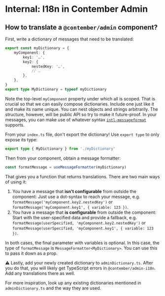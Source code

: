 # Internal: I18n in Contember Admin

## How to translate a `@contember/admin` component?

First, write a dictionary of messages that need to be translated:

```typescript
export const myDictionary = {
	myComponent: {
		key1: '…',
		key2: {
			nestedKey: '…',
			// …
		},
	},
}
export type MyDictionary = typeof myDictionary
```
Note the top-level `myComponent` property under which all is scoped.
That is crucial so that we can easily compose dictionaries. Include one just like it and make its name unique.
You can nest objects and strings arbitrarily. The structure, however, will be public API so try to make it future-proof.
In your messages, you can make use of whatever syntax [`intl-messageformat`](https://formatjs.io/docs/intl-messageformat/#message-syntax) supports.

From your `index.ts` file, don't export the dictionary! Use `export type` to only expose its type:
```typescript
export type { MyDictionary } from './myDictionary'
```

Then from your component, obtain a message formatter:
```typescript
const formatMessage = useMessageFormatter(myDictionary)
```
That gives you a function that returns translations. There are two main ways of using it:
1. You have a message that **isn't configurable** from outside the component:
	Just use a dot-syntax to reach your message, e.g. `formatMessage('myComponent.key2.nestedKey')` or `formatMessage('myComponent.key1', { variable: 123 })`.
1. You have a message that **is configurable** from outside the component:
	Start with the user-specified data and provide a fallback, e.g. `formatMessage(userSpecified, 'myComponent.key2.nestedKey')` or `formatMessage(userSpecified, 'myComponent.key1', { variable: 123 })`.

In both cases, the final parameter with variables is optional. In this case, the type of `formatMessage` is `MessageFormatter<MyDictionary>`. You can use this to pass it down as a prop.

⚠️ Lastly, add your newly created dictionary to `adminDictionary.ts`. After you do that, you will likely
get TypeScript errors in `@contember/admin-i18n`. Add any translations there as well.

For more inspiration, look up any existing dictionaries mentioned in `adminDictionary.ts` and the way they are used.
